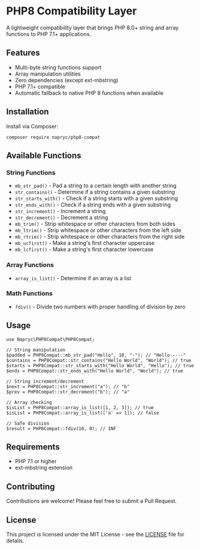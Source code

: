 # PHP8 Compatibility Layer

A lightweight compatibility layer that brings PHP 8.0+ string and array functions to PHP 7.1+ applications.

## Features

- Multi-byte string functions support
- Array manipulation utilities
- Zero dependencies (except ext-mbstring)
- PHP 7.1+ compatible
- Automatic fallback to native PHP 8 functions when available

## Installation

Install via Composer:


    composer require napryc/php8-compat


## Available Functions

### String Functions

- `mb_str_pad()` - Pad a string to a certain length with another string
- `str_contains()` - Determine if a string contains a given substring
- `str_starts_with()` - Check if a string starts with a given substring
- `str_ends_with()` - Check if a string ends with a given substring
- `str_increment()` - Increment a string
- `str_decrement()` - Decrement a string
- `mb_trim()` - Strip whitespace or other characters from both sides
- `mb_ltrim()` - Strip whitespace or other characters from the left side
- `mb_rtrim()` - Strip whitespace or other characters from the right side
- `mb_ucfirst()` - Make a string's first character uppercase
- `mb_lcfirst()` - Make a string's first character lowercase

### Array Functions
- `array_is_list()` - Determine if an array is a list

### Math Functions
- `fdiv()` - Divide two numbers with proper handling of division by zero

## Usage


    use Napryc\PHP8Compat\PHP8Compat;

    // String manipulation
    $padded = PHP8Compat::mb_str_pad("Hello", 10, "-"); // "Hello-----"
    $contains = PHP8Compat::str_contains("Hello World", "World"); // true
    $starts = PHP8Compat::str_starts_with("Hello World", "Hello"); // true
    $ends = PHP8Compat::str_ends_with("Hello World", "World"); // true

    // String increment/decrement
    $next = PHP8Compat::str_increment("a"); // "b"
    $prev = PHP8Compat::str_decrement("b"); // "a"

    // Array checking
    $isList = PHP8Compat::array_is_list([1, 2, 3]); // true
    $isList = PHP8Compat::array_is_list(['a' => 1]); // false

    // Safe division
    $result = PHP8Compat::fdiv(10, 0); // INF


## Requirements

- PHP 7.1 or higher
- ext-mbstring extension

## Contributing

Contributions are welcome! Please feel free to submit a Pull Request.

## License

This project is licensed under the MIT License - see the [LICENSE](LICENSE) file for details.
